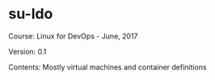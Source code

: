# su-ldo
Course: Linux for DevOps - June, 2017

Version: 0.1

Contents: Mostly virtual machines and container definitions

